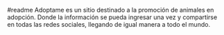 #readme
Adoptame es un sitio destinado a la promoción de animales en adopción.
Donde la información se pueda ingresar una vez y compartirse en todas las redes sociales, llegando de igual manera a todo el mundo.
